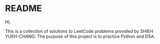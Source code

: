 # README

Hi,

This is a collection of solutions to LeetCode problems provided by SHIEH YUEH-CHANG. The purpose of this project is to practice Python and DSA.
